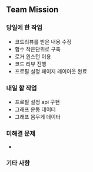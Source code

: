 ## Team Mission

### 당일에 한 작업
- 코드리뷰를 받은 내용 수정
- 함수 작은단위로 구축
- 로거 윈스턴 이용
- 코드 리뷰 진행
- 프로필 설정 페이지 레이아웃 완료

### 내일 할 작업
- 프로필 설정 api 구현
- 그래프 운동 데이터
- 그래프 몸무게 데이터

### 미해결 문제
-

### 기타 사항


